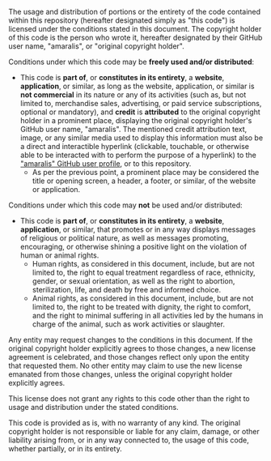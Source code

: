 The usage and distribution of portions or the entirety of the code contained within this repository (hereafter designated simply as "this code") is licensed under the conditions stated in this document. The copyright holder of this code is the person who wrote it, hereafter designated by their GitHub user name, "amaralis", or "original copyright holder".

Conditions under which this code may be **freely used and/or distributed**:

- This code is **part of**, or **constitutes in its entirety**, a **website**, **application**, or similar, as long as the website, application, or similar is **not commercial** in its nature or any of its activities (such as, but not limited to, merchandise sales, advertising, or paid service subscriptions, optional or mandatory), and **credit** is **attributed** to the original copyright holder in a prominent place, displaying the original copyright holder's GitHub user name, "amaralis". The mentioned credit attribution text, image, or any similar media used to display this information must also be a direct and interactible hyperlink (clickable, touchable, or otherwise able to be interacted with to perform the purpose of a hyperlink) to the ["amaralis" GitHub user profile](https://github.com/amaralis/), or to this repository.
  - As per the previous point, a prominent place may be considered the title or opening screen, a header, a footer, or similar, of the website or application.

Conditions under which this code may **not** be used and/or distributed:

- This code is **part of**, or **constitutes in its entirety**, a **website**, **application**, or similar, that promotes or in any way displays messages of religious or political nature, as well as messages promoting, encouraging, or otherwise shining a positive light on the violation of human or animal rights.
  - Human rights, as considered in this document, include, but are not limited to, the right to equal treatment regardless of race, ethnicity, gender, or sexual orientation, as well as the right to abortion, sterilization, life, and death by free and informed choice.
  - Animal rights, as considered in this document, include, but are not limited to, the right to be treated with dignity, the right to comfort, and the right to minimal suffering in all activities led by the humans in charge of the animal, such as work activities or slaughter.

Any entity may request changes to the conditions in this document. If the original copyright holder explicitly agrees to those changes, a new license agreement is celebrated, and those changes reflect only upon the entity that requested them. No other entity may claim to use the new license emanated from those changes, unless the original copyright holder explicitly agrees.

This license does not grant any rights to this code other than the right to usage and distribution under the stated conditions.

This code is provided as is, with no warranty of any kind. The original copyright holder is not responsible or liable for any claim, damage, or other liability arising from, or in any way connected to, the usage of this code, whether partially, or in its entirety.
